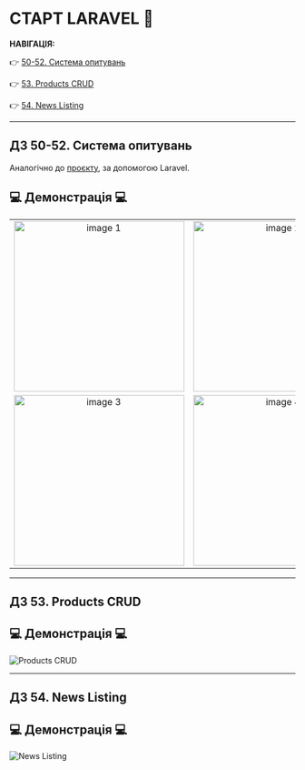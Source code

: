 # СТАРТ LARAVEL 🚀

**НАВІГАЦІЯ:**

👉 [50-52. Система опитувань](#hw-50-52)

👉 [53. Products CRUD](#hw-53)

👉 [54. News Listing](#hw-54)

---

## <a id="hw-50-52">ДЗ 50-52. Система опитувань</a>

Аналогічно до <a href="https://github.com/martsolka/Hillel-Fullstack-Homework/tree/main/lessons_php_custom_project">проєкту</a>, за допомогою Laravel.

## 💻 Демонстрація 💻

| | |
|:---:|:---:|
| <img src="https://github.com/user-attachments/assets/452012bf-0cbc-441a-ac43-f13e6257d0f0" alt="image 1" width="300"/> | <img src="https://github.com/user-attachments/assets/95bce980-4cf1-4556-90af-fb0b724bf6f6" alt="image 2" width="300"/> |
| <img src="https://github.com/user-attachments/assets/8b7d86ce-5efd-4ddd-ac0a-568af899f482" alt="image 3" width="300"/> | <img src="https://github.com/user-attachments/assets/87e91e97-7422-4046-bba0-a7047dc34c14" alt="image 4" width="300"/> |

---

## <a id="hw-53">ДЗ 53. Products CRUD</a>

## 💻 Демонстрація 💻

![Products CRUD](https://github.com/user-attachments/assets/b5fe8286-321d-4043-b3f3-71515968591b)

---

## <a id="hw-54">ДЗ 54. News Listing</a>

## 💻 Демонстрація 💻

![News Listing](https://github.com/user-attachments/assets/cd040b9d-cdc8-4f6e-bd13-4337d26723ec)
